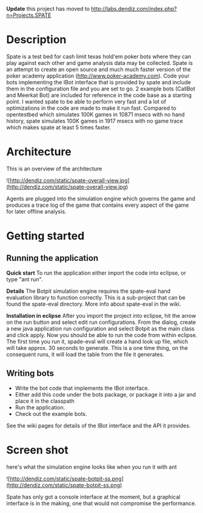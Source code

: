 **Update** this project has moved to http://labs.dendiz.com/index.php?n=Projects.SPATE

# Description #
Spate is a test bed for cash limit texas hold'em poker bots where they can play against each other and game analysis data may be collected. Spate is an attempt to create an open source and much much faster version of the poker academy application (http://www.poker-academy.com). Code your bots implementing the IBot interface that is provided by spate and include them in the configuration file and you are set to go. 2 example bots (CallBot and Meerkat Bot) are included for reference in the code base as a starting point. I wanted spate to be able to perform very fast and a lot of optimizations in the code are made to make it run fast. Compared to opentestbed which simulates 100K games in 10871 msecs with no hand history, spate simulates 100K games in 1917 msecs with no game trace which makes spate at least 5 times faster.

# Architecture #
This is an overview of the architecture

![http://dendiz.com/static/spate-overall-view.jpg](http://dendiz.com/static/spate-overall-view.jpg)

Agents are plugged into the simulation engine which governs the game and produces a trace log of the game that contains every aspect of the game for later offline analysis.

# Getting started #

## Running the application ##
**Quick start**
To run the application either import the code into eclipse, or type "ant run".

**Details**
The Botpit simulation engine requires the spate-eval hand evaluation library to function
correctly. This is a sub-project that can be found the spate-eval directory. More info about spate-eval in the wiki.

**Installation in eclipse**
After you import the project into eclipse, hit the arrow on the run button and select edit run configurations. From the dialog, create a new java application run configuration and select Botpit as the main class and click apply. Now you should be able to run the code from within eclipse. The first time you run it, spade-eval will create a hand look up file, which will take approx. 30 seconds to generate. This is a one time thing, on the consequent runs, it will load the table from the file it generates.


## Writing bots ##
  * Write the bot code that implements the IBot interface.
  * Either add this code under the bots package, or package it into a jar and place it in the classpath
  * Run the application.
  * Check out the example bots.

See the wiki pages for details of the IBot interface and the API it provides.

# Screen shot #
here's what the simulation engine looks like when you run it with ant

![http://dendiz.com/static/spate-botpit-ss.png](http://dendiz.com/static/spate-botpit-ss.png)

Spate has only got a console interface at the moment, but a graphical interface is in the making, one that would not compromise the performance.
